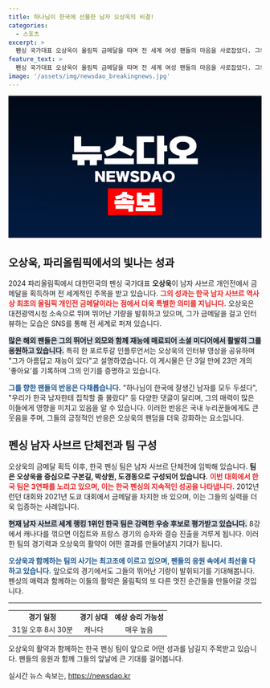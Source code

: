 ```yaml
---
title: 하나님이 한국에 선물한 남자 오상욱의 비결!
categories:
  - 스포츠
excerpt: >
  펜싱 국가대표 오상욱이 올림픽 금메달을 따며 전 세계 여성 팬들의 마음을 사로잡았다. 그의 매력적인 모습과 압도적인 기량이 SNS를 뜨겁게 달구고 있다. 팬들은 K-드라마의 현실판이라며 열광 중!
feature_text: >
  펜싱 국가대표 오상욱이 올림픽 금메달을 따며 전 세계 여성 팬들의 마음을 사로잡았다. 그의 매력적인 모습과 압도적인 기량이 SNS를 뜨겁게 달구고 있다. 팬들은 K-드라마의 현실판이라며 열광 중!
image: '/assets/img/newsdao_breakingnews.jpg'
---
```


<p><img src="/assets/img/newsdao_breakingnews.jpg" alt="flaretime 속보" /></p>

<h2 data-ke-size="size26">오상욱, 파리올림픽에서의 빛나는 성과</h2>

<p data-ke-size="size16">2024 파리올림픽에서 대한민국의 펜싱 국가대표 <b>오상욱</b>이 남자 사브르 개인전에서 금메달을 획득하며 전 세계적인 주목을 받고 있습니다. <b><span style="color: #ee2323;">그의 성과는 한국 남자 사브르 역사상 최초의 올림픽 개인전 금메달이라는 점에서 더욱 특별한 의미를 지닙니다.</span></b> 오상욱은 대전광역시청 소속으로 뛰며 뛰어난 기량을 발휘하고 있으며, 그가 금메달을 걸고 인터뷰하는 모습은 SNS를 통해 전 세계로 퍼져 있습니다.</p>

<p data-ke-size="size16"><b><span style="background-color: #21538527;">많은 해외 팬들은 그의 뛰어난 외모와 함께 재능에 매료되어 소셜 미디어에서 활발히 그를 응원하고 있습니다.</span></b> 특히 한 포르투갈 인플루언서는 오상욱의 인터뷰 영상을 공유하며 "그가 아름답고 재능이 있다"고 설명하였습니다. 이 게시물은 단 3일 만에 23만 개의 '좋아요'를 기록하며 그의 인기를 증명하고 있습니다.</p>

<p data-ke-size="size16"><b><span style="color: #1a5490;">그를 향한 팬들의 반응은 다채롭습니다.</span></b> "하나님이 한국에 잘생긴 남자를 모두 두셨다", "우리가 한국 남자한테 집착할 줄 몰랐다" 등 다양한 댓글이 달리며, 그의 매력이 많은 이들에게 영향을 미치고 있음을 알 수 있습니다. 이러한 반응은 국내 누리꾼들에게도 큰 웃음을 주며, 그들의 긍정적인 반응은 오상욱의 팬덤을 더욱 강화하는 요소입니다.</p>

<h2 data-ke-size="size26">펜싱 남자 사브르 단체전과 팀 구성</h2>

<p data-ke-size="size16">오상욱의 금메달 획득 이후, 한국 펜싱 팀은 남자 사브르 단체전에 임박해 있습니다. <b>팀은 오상욱을 중심으로 구본길, 박상원, 도경동으로 구성되어 있습니다.</b> <b><span style="color: #ee2323;">이번 대회에서 한국 팀은 3연패를 노리고 있으며, 이는 한국 펜싱의 지속적인 성공을 나타냅니다.</span></b> 2012년 런던 대회와 2021년 도쿄 대회에서 금메달을 차지한 바 있으며, 이는 그들의 실력을 더욱 입증하는 사례입니다.</p>

<p data-ke-size="size16"><b><span style="background-color: #21538527;">현재 남자 사브르 세계 랭킹 1위인 한국 팀은 강력한 우승 후보로 평가받고 있습니다.</span></b> 8강에서 캐나다를 꺾으면 이집트와 프랑스 경기의 승자와 결승 진출을 겨루게 됩니다. 이러한 팀의 경기력과 오상욱의 활약이 어떤 결과를 만들어낼지 기대가 됩니다.</p>

<p data-ke-size="size16"><b><span style="color: #1a5490;">오상욱과 함께하는 팀의 사기는 최고조에 이르고 있으며, 팬들의 응원 속에서 최선을 다하고 있습니다.</span></b> 앞으로의 경기에서도 그들의 뛰어난 기량이 발휘되기를 기대해봅니다. 펜싱의 매력과 함께하는 이들의 활약은 올림픽의 또 다른 멋진 순간들을 만들어갈 것입니다.</p>

<hr />

<table style="width: 100%;">
  <tr>
    <td style="text-align: center; height: 17px;"><b>경기 일정</b></td>
    <td style="text-align: center; height: 17px;"><b>경기 상대</b></td>
    <td style="text-align: center; height: 17px;"><b>예상 승리 가능성</b></td>
  </tr>
  <tr>
    <td style="text-align: center; height: 17px;">31일 오후 8시 30분</td>
    <td style="text-align: center; height: 17px;">캐나다</td>
    <td style="text-align: center; height: 17px;">매우 높음</td>
  </tr>
</table>

<p data-ke-size="size16">오상욱의 활약과 함께하는 한국 펜싱 팀이 앞으로 어떤 성과를 남길지 주목받고 있습니다. 팬들의 응원과 함께 그들의 앞날에 큰 기대를 걸어봅니다.</p>
실시간 뉴스 속보는, <a href="https://newsdao.kr" rel="dofollow">https://newsdao.kr</a>


